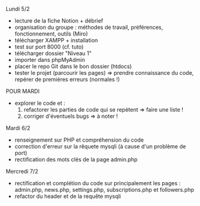 Lundi 5/2

- lecture de la fiche Notion + débrief
- organisation du groupe : méthodes de travail, préférences, fonctionnement, outils (Miro)
- télécharger XAMPP + installation
- test sur port 8000 (cf. tuto)
- télécharger dossier "Niveau 1"
- importer dans phpMyAdmin
- placer le repo Git dans le bon dossier (htdocs)
- tester le projet (parcourir les pages) => prendre connaissance du code, repérer de premières erreurs (normales !)

POUR MARDI

- explorer le code et :
  1. refactorer les parties de code qui se repètent => faire une liste !
  2. corriger d'éventuels bugs => à noter !

Mardi 6/2

- renseignement sur PHP et compréhension du code
- correction d'erreur sur la rêquete mysqli (à cause d'un problème de port)
- rectification des mots clés de la page admin.php

Mercredi 7/2

- rectification et complétion du code sur principalement les pages : admin.php, news.php, settings.php, subscriptions.php et followers.php
- refactor du header et de la requête mysqli
